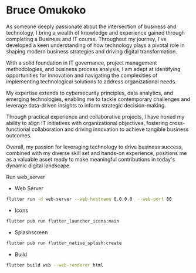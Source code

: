 # Bruce Omukoko

As someone deeply passionate about the intersection of business and technology, I bring a wealth of knowledge and experience gained through completing a Business and IT course. Throughout my journey, I've developed a keen understanding of how technology plays a pivotal role in shaping modern business strategies and driving digital transformation.

With a solid foundation in IT governance, project management methodologies, and business process analysis, I am adept at identifying opportunities for innovation and navigating the complexities of implementing technological solutions to address organizational needs.

My expertise extends to cybersecurity principles, data analytics, and emerging technologies, enabling me to tackle contemporary challenges and leverage data-driven insights to inform strategic decision-making.

Through practical experience and collaborative projects, I have honed my ability to align IT initiatives with organizational objectives, fostering cross-functional collaboration and driving innovation to achieve tangible business outcomes.

Overall, my passion for leveraging technology to drive business success, combined with my diverse skill set and hands-on experience, positions me as a valuable asset ready to make meaningful contributions in today's dynamic digital landscape.

Run web_server

* Web Server
```bash
flutter run -d web-server --web-hostname 0.0.0.0  --web-port 80
```

* Icons
```bash
flutter pub run flutter_launcher_icons:main
```

* Splashscreen
```bash
flutter pub run flutter_native_splash:create
```

* Build
```bash
flutter build web --web-renderer html
```